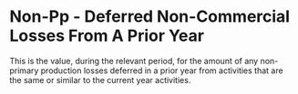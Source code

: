 # Non-Pp - Deferred Non-Commercial Losses From A Prior Year
This is the value, during the relevant period, for the amount of any non-primary production losses deferred in a prior year from activities that are the same or similar to the current year activities.